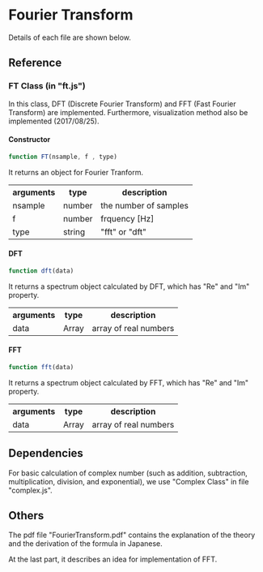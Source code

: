 # Fourier Transform
Details of each file are shown below.

## Reference
### FT Class (in "ft.js")
In this class, DFT (Discrete Fourier Transform) and FFT (Fast Fourier Transform) are implemented. Furthermore, visualization method also be implemented (2017/08/25).

#### Constructor

```js
function FT(nsample, f , type)
```

It returns an object for Fourier Tranform.
<table>
  <tr>
    <th>arguments</th><th>type</th><th>description</th>
  </tr>
  <tr>
    <td>nsample</td><td>number</td><td>the number of samples</td>
  </tr>
  <tr>
    <td>f</td><td>number</td><td>frquency [Hz]</td>
  </tr>
  <tr>
    <td>type</td><td>string</td><td>"fft" or "dft"</td>
  </tr>
</table>

#### DFT

```js
function dft(data)
```
It returns a spectrum object calculated by DFT, which has "Re" and "Im" property.
<table>
  <tr>
    <th>arguments</th><th>type</th><th>description</th>
  </tr>
  <tr>
    <td>data</td><td>Array</td><td>array of real numbers</td>
  </tr>
</table>

#### FFT

```js
function fft(data)
```
It returns a spectrum object calculated by FFT, which has "Re" and "Im" property.
<table>
  <tr>
    <th>arguments</th><th>type</th><th>description</th>
  </tr>
  <tr>
    <td>data</td><td>Array</td><td>array of real numbers</td>
  </tr>
</table>

## Dependencies
For basic calculation of complex number (such as addition, subtraction, multiplication, division, and exponential), we use "Complex Class" in file "complex.js".


## Others
The pdf file "FourierTransform.pdf" contains the explanation of the theory and the derivation of the formula in Japanese.

At the last part, it describes an idea for implementation of FFT.

